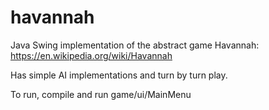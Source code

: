 # havannah

Java Swing implementation of the abstract game Havannah: https://en.wikipedia.org/wiki/Havannah

Has simple AI implementations and turn by turn play.

To run, compile and run game/ui/MainMenu

